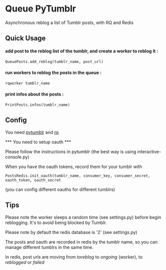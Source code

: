 # Queue PyTumblr #

Asynchronous reblog a list of Tumblr posts, with RQ and Redis

## Quick Usage


#### add post to the reblog list of the tumblr, and create a worker to reblog it :
```
QueuePosts.add_reblog(tumblr_name, post_url)
```

####  run workers to reblog the posts in the queue :
```
rqworker tumblr_name
```

####  print infos about the posts :
```
PrintPosts.infos(tumblr_name)
```

## Config

You need [pytumblr](https://github.com/tumblr/pytumblr) and [rq](http://python-rq.org/)

*** You need to setup oauth ***

Please follow the instructions in pytumblr (the best way is using  interactive-console.py)

When you have the oauth tokens, record them for your tumblr with

```
PostsRedis.init_oauth(tumblr_name, consumer_key, consumer_secret, oauth_token, oauth_secret
```

(you can config different oauths for different tumblrs)


## Tips

Please note the worker sleeps a random time (see settings.py) before begin reblogging. It's to avoid being blocked by Tumblr.

Please note by default the redis database is '2' (see settings.py)

The posts and oauth are recorded in redis by the tumblr name, so you can manage different tumblrs in the same time.

In redis, post urls are moving from *toreblog* to *ongoing* (worker), to *reblogged* or *failed*

